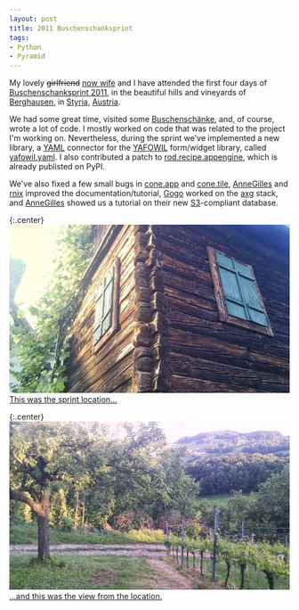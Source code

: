```yaml
---
layout: post
title: 2011 Buschenschanksprint
tags:
- Python
- Pyramid
---
```


My lovely <del>girlfriend</del> <ins>now wife</ins> and I have attended the
first four days of [Buschenschanksprint 2011][18], in the beautiful hills and
vineyards of [Berghausen][1], in [Styria][2], [Austria][3].


[1]: https://en.wikipedia.org/wiki/Berghausen,_Austria
[2]: https://en.wikipedia.org/wiki/Styria
[3]: https://en.wikipedia.org/wiki/Austria
[18]: http://www.coactivate.org/projects/buschenschanksprint-2011/project-home

We had some great time, visited some [Buschenschänke][4], and, of course,
wrote a lot of code. I mostly worked on code that was related to the project
I'm working on. Nevertheless, during the sprint we've implemented a new
library, a [YAML][5] connector for the [YAFOWIL][6] form/widget library, called
[yafowil.yaml][7]. I also contributed a patch to [rod.recipe.appengine][8],
which is already publisted on PyPI.

[4]: https://de.wikipedia.org/wiki/Buschenschank
[5]: https://www.yaml.org/
[6]: https://pypi.python.org/pypi/yafowil
[7]: https://github.com/bluedynamics/yafowil.yaml
[8]: https://pypi.python.org/pypi/rod.recipe.appengine

We've also fixed a few small bugs in [cone.app][9] and [cone.tile][10],
[AnneGilles][11] and [rnix][12] improved the documentation/tutorial, [Gogo][13]
worked on the [axg][14] stack, and [AnneGilles][11] showed us a tutorial on
their new [S3][15]-compliant database.

[9]: https://github.com/bluedynamics/cone.app
[10]: https://github.com/bluedynamics/cone.tile
[11]: https://twitter.com/annegilles
[12]: https://twitter.com/rnixy
[13]: https://twitter.com/madeofbunnies
[14]: http://agx.me/
[15]: https://en.wikipedia.org/wiki/Amazon_S3

{:.center}
[![Location one](/images/2011/bss-location-one-small.jpg)
This was the sprint location…
][16]

[16]: /images/2011/bss-location-one.jpg

{:.center}
[![View from location one](/images/2011/bss-view-location-one-small.jpg)
…and this was the view from the location.
][17]

[17]: /images/2011/bss-view-location-one.jpg
